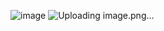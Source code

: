 ![image](https://github.com/owais8113/Cryptography-using-Python/assets/127936539/bf2d904c-655e-43a1-b982-bd441c1b249b)
![Uploading image.png…]()
